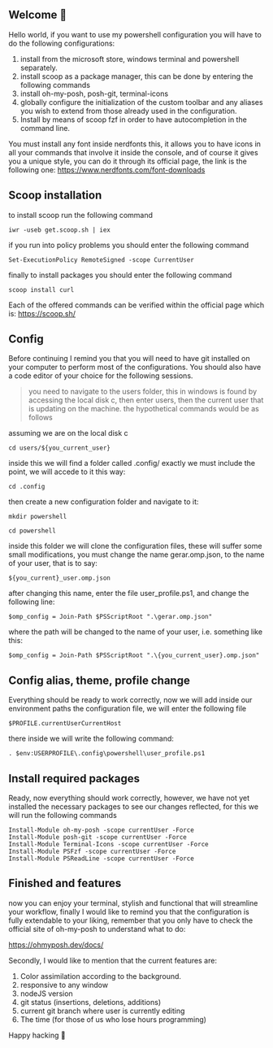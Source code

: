## Welcome 👋
Hello world, if you want to use my powershell configuration you will have to do the following configurations: 

1. install from the microsoft store, windows terminal and powershell separately.
2. install scoop as a package manager, this can be done by entering the following commands
3. install oh-my-posh, posh-git, terminal-icons 
4. globally configure the initialization of the custom toolbar and any aliases you wish to extend from those already used in the configuration.
5. Install by means of scoop fzf in order to have autocompletion in the command line.

You must install any font inside nerdfonts this, it allows you to have icons in all your commands that involve it inside the console, and of course it gives you a unique style, you can do it through its official page, the link is the following one:
https://www.nerdfonts.com/font-downloads


## Scoop installation

to install scoop run the following command

    iwr -useb get.scoop.sh | iex


if you run into policy problems you should enter the following command

    Set-ExecutionPolicy RemoteSigned -scope CurrentUser

finally to install packages you should enter the following command 

    scoop install curl

Each of the offered commands can be verified within the official page which is:  https://scoop.sh/

## Config 
Before continuing I remind you that you will need to have git installed on your computer to perform most of the configurations. You should also have a code editor of your choice for the following sessions.

> you need to navigate to the users folder, this in windows is found by
> accessing the local disk c, then enter users, then the current user
> that is updating on the machine. the hypothetical commands would be as
> follows

assuming we are on the local disk c

    cd users/${you_current_user}

inside this we will find a folder called .config/ exactly we must include the point, we will accede to it this way:

    cd .config

then create a new configuration folder and navigate to it:

    mkdir powershell
    
    cd powershell

inside this folder we will clone the configuration files, these will suffer some small modifications, you must change the name gerar.omp.json, to the name of your user, that is to say: 

    ${you_current}_user.omp.json

after changing this name, enter the file user_profile.ps1, and change the following line: 

    $omp_config = Join-Path $PSScriptRoot ".\gerar.omp.json"

where the path will be changed to the name of your user, i.e. something like this:

    $omp_config = Join-Path $PSScriptRoot ".\{you_current_user}.omp.json"
    
## Config alias, theme, profile change

Everything should be ready to work correctly, now we will add inside our environment paths the configuration file, we will enter the following file

    $PROFILE.currentUserCurrentHost

there inside we will write the following command:

    . $env:USERPROFILE\.config\powershell\user_profile.ps1


## Install required packages
Ready, now everything should work correctly, however, we have not yet installed the necessary packages to see our changes reflected, for this we will run the following commands

    Install-Module oh-my-posh -scope currentUser -Force
    Install-Module posh-git -scope currentUser -Force
    Install-Module Terminal-Icons -scope currentUser -Force
    Install-Module PSFzf -scope currentUser -Force
    Install-Module PSReadLine -scope currentUser -Force


## Finished and features
now you can enjoy your terminal, stylish and functional that will streamline your workflow, finally I would like to remind you that the configuration is fully extendable to your liking, remember that you only have to check the official site of oh-my-posh to understand what to do:

https://ohmyposh.dev/docs/

Secondly, I would like to mention that the current features are:
1. Color assimilation according to the background.
2. responsive to any window
3. nodeJS version
4. git status (insertions, deletions, additions)
5. current git branch where user is currently editing
6. The time (for those of us who lose hours programming)

Happy hacking 👋
